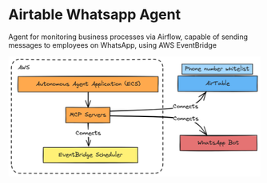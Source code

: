 # Airtable Whatsapp Agent

Agent for monitoring business processes via Airflow, capable of sending messages to employees on WhatsApp, using AWS EventBridge

![architecture](architecture.png)